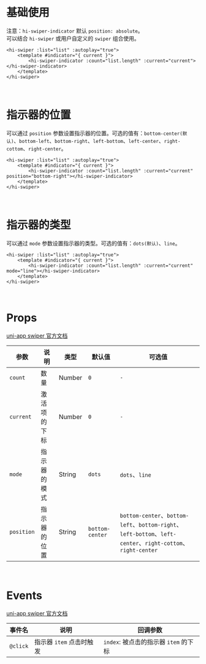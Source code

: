 # 基础使用

注意：`hi-swiper-indicator` 默认 `position: absolute`。
<br/>
可以结合 `hi-swiper` 或用户自定义的 `swiper` 组合使用。

```vue
<hi-swiper :list="list" :autoplay="true">
    <template #indicator="{ current }">
        <hi-swiper-indicator :count="list.length" :current="current"></hi-swiper-indicator>
    </template>
</hi-swiper>
```

<br/>

# 指示器的位置

可以通过 `position` 参数设置指示器的位置。可选的值有：`bottom-center(默认)`、`bottom-left`、`bottom-right`、`left-bottom`、`left-center`、`right-cottom`、`right-center`。

```vue
<hi-swiper :list="list" :autoplay="true">
    <template #indicator="{ current }">
        <hi-swiper-indicator :count="list.length" :current="current" position="bottom-right"></hi-swiper-indicator>
    </template>
</hi-swiper>
```

<br/>

# 指示器的类型

可以通过 `mode` 参数设置指示器的类型。可选的值有：`dots(默认)`、`line`。

```vue
<hi-swiper :list="list" :autoplay="true">
    <template #indicator="{ current }">
        <hi-swiper-indicator :count="list.length" :current="current" mode="line"></hi-swiper-indicator>
    </template>
</hi-swiper>
```

<br/>

# Props

[uni-app swiper 官方文档](https://uniapp.dcloud.net.cn/component/swiper.html)

| 参数       | 说明         | 类型   | 默认值          | 可选值                                                                                                       |
| ---------- | ------------ | ------ | --------------- | ------------------------------------------------------------------------------------------------------------ |
| `count`    | 数量         | Number | `0`             | `-`                                                                                                          |
| `current`  | 激活项的下标 | Number | `0`             | `-`                                                                                                          |
| `mode`     | 指示器的模式 | String | `dots`          | `dots`、`line`                                                                                               |
| `position` | 指示器的位置 | String | `bottom-center` | `bottom-center`、`bottom-left`、`bottom-right`、`left-bottom`、`left-center`、`right-cottom`、`right-center` |

<br/>

# Events

[uni-app swiper 官方文档](https://uniapp.dcloud.net.cn/component/swiper.html)

| 事件名   | 说明                     | 回调参数                              |
| -------- | ------------------------ | ------------------------------------- |
| `@click` | 指示器 `item` 点击时触发 | `index`: 被点击的指示器 `item` 的下标 |
